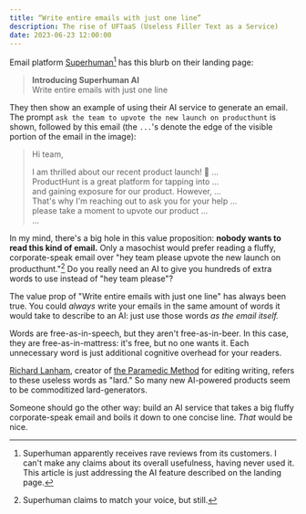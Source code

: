 ```yaml
---
title: “Write entire emails with just one line”
description: The rise of UFTaaS (Useless Filler Text as a Service)
date: 2023-06-23 12:00:00
---
```


Email platform [Superhuman](https://superhuman.com/)[^reviews] has this blurb on their landing page:

> **Introducing Superhuman AI**<br/>
> Write entire emails with just one line

They then show an example of using their AI service to generate an email. The
prompt `ask the team to upvote the new launch on producthunt` is shown, followed
by this email (the `...`'s denote the edge of the visible portion
of the email in the image):

> Hi team,
>
> I am thrilled about our recent product launch! 🎉 ...<br/>
> ProductHunt is a great platform for tapping into ...<br/>
> and gaining exposure for our product. However, ...<br/>
> That's why I'm reaching out to ask you for your help ...<br/>
> please take a moment to upvote our product ...<br/>
> ...

In my mind, there's a big hole in this value proposition: **nobody wants to read
this kind of email.** Only a masochist would prefer reading a fluffy,
corporate-speak email over "hey team please upvote the new launch on
producthunt."[^voice] Do you
really need an AI to give you hundreds of extra words to use instead of "hey
team please"?

The value prop of "Write entire emails with just one line" has always been true.
You could _always_ write your emails in the same amount of words it would take
to describe to an AI: just use those words _as the email itself._

Words are free-as-in-speech, but they aren't free-as-in-beer. In this case, they
are free-as-in-mattress: it's free, but no one wants it. Each unnecessary word
is just additional cognitive overhead for your readers.

[Richard Lanham](https://english.ucla.edu/people-faculty/lanham-richard/),
creator of
[the Paramedic Method](https://owl.purdue.edu/owl/general_writing/academic_writing/paramedic_method.html)
for editing writing, refers to these useless words as "lard." So many new
AI-powered products seem to be commoditized lard-generators.

Someone should go the other way: build an AI service that takes a big fluffy
corporate-speak email and boils it down to one concise line. _That_ would be
nice.

[^reviews]: Superhuman apparently
receives rave reviews from its customers. I can't make any claims about its
overall usefulness, having never used it. This article is just addressing the AI
feature described on the landing page.

[^voice]: Superhuman claims to match your voice, but still.
